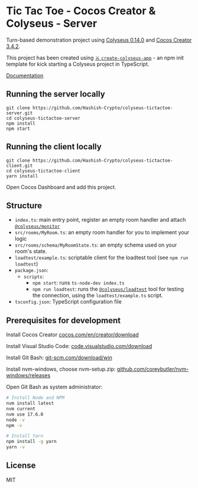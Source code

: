 # Tic Tac Toe - Cocos Creator & Colyseus - Server

Turn-based demonstration project using [Colyseus 0.14.0](https://www.colyseus.io/) and
[Cocos Creator 3.4.2](https://www.cocos.com/en/creator).

This project has been created using [⚔️ `create-colyseus-app`](https://github.com/colyseus/create-colyseus-app/) - an
npm init template for kick starting a Colyseus project in TypeScript.

[Documentation](http://docs.colyseus.io/)

## Running the server locally

```
git clone https://github.com/Hashish-Crypto/colyseus-tictactoe-server.git
cd colyseus-tictactoe-server
npm install
npm start
```

## Running the client locally

```
git clone https://github.com/Hashish-Crypto/colyseus-tictactoe-client.git
cd colyseus-tictactoe-client
yarn install
```

Open Cocos Dashboard and add this project.

## Structure

- `index.ts`: main entry point, register an empty room handler and attach
  [`@colyseus/monitor`](https://github.com/colyseus/colyseus-monitor)
- `src/rooms/MyRoom.ts`: an empty room handler for you to implement your logic
- `src/rooms/schema/MyRoomState.ts`: an empty schema used on your room's state.
- `loadtest/example.ts`: scriptable client for the loadtest tool (see `npm run loadtest`)
- `package.json`:
  - `scripts`:
    - `npm start`: runs `ts-node-dev index.ts`
    - `npm run loadtest`: runs the [`@colyseus/loadtest`](https://github.com/colyseus/colyseus-loadtest/) tool for
      testing the connection, using the `loadtest/example.ts` script.
- `tsconfig.json`: TypeScript configuration file

## Prerequisites for development

Install Cocos Creator [cocos.com/en/creator/download](https://www.cocos.com/en/creator/download)

Install Visual Studio Code: [code.visualstudio.com/download](https://code.visualstudio.com/download)

Install Git Bash: [git-scm.com/download/win](https://git-scm.com/download/win)

Install nvm-windows, choose nvm-setup.zip:
[github.com/coreybutler/nvm-windows/releases](https://github.com/coreybutler/nvm-windows/releases)

Open Git Bash as system administrator:

```bash
# Install Node and NPM
nvm install latest
nvm current
nvm use 17.6.0
node -v
npm -v

# Install Yarn
npm install -g yarn
yarn -v
```

## License

MIT
